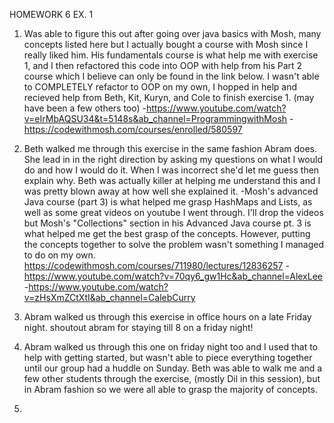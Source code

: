 HOMEWORK 6
EX. 1
1. Was able to figure this out after going over java basics with Mosh, many concepts listed here but I actually bought a course with Mosh since I really liked him. His fundamentals course is what help me with exercise 1, and I then refactored this code into OOP with help from his Part 2 course which I believe can only be found in the link below. I wasn't able to COMPLETELY refactor to OOP on my own, I hopped in help and recieved help from Beth, Kit, Kuryn, and Cole to finish exercise 1. (may have been a few others too)
-https://www.youtube.com/watch?v=eIrMbAQSU34&t=5148s&ab_channel=ProgrammingwithMosh
-https://codewithmosh.com/courses/enrolled/580597

2. Beth walked me through this exercise in the same fashion Abram does. She lead in in the right direction by asking my questions on what I would do and how I would do it. When I was incorrect she'd let me guess then explain why. Beth was actually killer at helping me understand this and I was pretty blown away at how well she explained it.
-Mosh's advanced Java course (part 3) is what helped me grasp HashMaps and Lists, as well as some great videos on youtube I went through. I'll drop the videos but Mosh's "Collections" section in his Advanced Java course pt. 3 is what helped me get the best grasp of the concepts. However, putting the concepts together to solve the problem wasn't something I managed to do on my own.
https://codewithmosh.com/courses/711980/lectures/12836257
-https://www.youtube.com/watch?v=70qy6_gw1Hc&ab_channel=AlexLee
-https://www.youtube.com/watch?v=zHsXmZCtXtI&ab_channel=CalebCurry


3. Abram walked us through this exercise in office hours on a late Friday night. shoutout abram for staying till 8 on a friday night!


4. Abram walked us through this one on friday night too and I used that to help with getting started, but wasn't able to piece everything together until our group had a huddle on Sunday. Beth was able to walk me and a few other students through the exercise, (mostly Dil in this session), but in Abram fashion so we were all able to grasp the majority of concepts.


5.